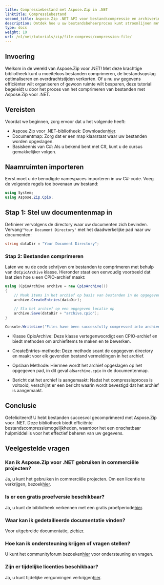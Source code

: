 ```yaml
---
title: Compressiebestand met Aspose.Zip in .NET
linktitle: Compressiebestand
second_title: Aspose.Zip .NET API voor bestandscompressie en archivering
description: Ontdek hoe u uw bestandsbeheerproces kunt stroomlijnen met Aspose.Zip voor .NET. Deze gedetailleerde gids leidt u door de stappen van het comprimeren van bestanden.
type: docs
weight: 10
url: /nl/net/tutorials/zip/file-compress/compression-file/
---
```

## Invoering

Welkom in de wereld van Aspose.Zip voor .NET! Met deze krachtige bibliotheek kunt u moeiteloos bestanden comprimeren, de bestandsopslag optimaliseren en overdrachtstijden verkorten. Of u nu uw gegevens efficiënter wilt organiseren of gewoon ruimte wilt besparen, deze tutorial begeleidt u door het proces van het comprimeren van bestanden met Aspose.Zip voor .NET.

## Vereisten

Voordat we beginnen, zorg ervoor dat u het volgende heeft:

-  Aspose.Zip voor .NET-bibliotheek: Downloaden[hier](https://releases.aspose.com/zip/net/).
- Documentmap: Zorg dat er een map klaarstaat waar uw bestanden worden opgeslagen.
- Basiskennis van C#: Als u bekend bent met C#, kunt u de cursus gemakkelijker volgen.

## Naamruimten importeren

Eerst moet u de benodigde namespaces importeren in uw C#-code. Voeg de volgende regels toe bovenaan uw bestand:

```csharp
using System;
using Aspose.Zip.Cpio;
```

## Stap 1: Stel uw documentenmap in

 Definieer vervolgens de directory waar uw documenten zich bevinden. Vervang`"Your Document Directory"` met het daadwerkelijke pad naar uw documenten:

```csharp
string dataDir = "Your Document Directory";
```

### Stap 2: Bestanden comprimeren

 Laten we nu de code schrijven om bestanden te comprimeren met behulp van de`CpioArchive` klasse. Hieronder staat een eenvoudig voorbeeld dat laat zien hoe u een CPIO-archief maakt:

```csharp
using (CpioArchive archive = new CpioArchive())
{
    // Maak items in het archief op basis van bestanden in de opgegeven directory
    archive.CreateEntries(dataDir);
    
    // Sla het archief op een opgegeven locatie op
    archive.Save(dataDir + "archive.cpio");
}

Console.WriteLine("Files have been successfully compressed into archive.cpio!");
```

- Klasse CpioArchive: Deze klasse vertegenwoordigt een CPIO-archief en biedt methoden om archiefitems te maken en te bewerken.
  
- CreateEntries-methode: Deze methode scant de opgegeven directory en maakt voor elk gevonden bestand vermeldingen in het archief.
  
-  Opslaan Methode: Hiermee wordt het archief opgeslagen op het opgegeven pad, in dit geval als`archive.cpio` in de documentenmap.
  
- Bericht dat het archief is aangemaakt: Nadat het compressieproces is voltooid, verschijnt er een bericht waarin wordt bevestigd dat het archief is aangemaakt.

## Conclusie

Gefeliciteerd! U hebt bestanden succesvol gecomprimeerd met Aspose.Zip voor .NET. Deze bibliotheek biedt efficiënte bestandscompressiemogelijkheden, waardoor het een onschatbaar hulpmiddel is voor het effectief beheren van uw gegevens.

## Veelgestelde vragen

### Kan ik Aspose.Zip voor .NET gebruiken in commerciële projecten?
 Ja, u kunt het gebruiken in commerciële projecten. Om een licentie te verkrijgen, bezoek[hier](https://purchase.conholdate.com/buy).

### Is er een gratis proefversie beschikbaar?
 Ja, u kunt de bibliotheek verkennen met een gratis proefperiode[hier](https://releases.aspose.com/).

### Waar kan ik gedetailleerde documentatie vinden?
 Voor uitgebreide documentatie, zie[hier](https://reference.aspose.com/zip/net/).

### Hoe kan ik ondersteuning krijgen of vragen stellen?
 U kunt het communityforum bezoeken[hier](https://forum.aspose.com/c/zip/37) voor ondersteuning en vragen.

### Zijn er tijdelijke licenties beschikbaar?
 Ja, u kunt tijdelijke vergunningen verkrijgen[hier](https://purchase.conholdate.com/temporary-license/).